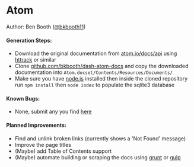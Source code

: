 Atom
=======================

Author: Ben Booth ([@bkbooth11][1])

#### Generation Steps:
* Download the original documentation from [atom.io/docs/api][2] using
[httrack][3] or similar
* Clone [github.com/bkbooth/dash-atom-docs][4] and copy the downloaded
documentation into `Atom.docset/Contents/Resources/Documents/`
* Make sure you have [node.js][8] installed then inside the cloned repository
run `npm install` then `node index` to populate the sqlite3 database

#### Known Bugs:
* None, submit any you find [here][5]

#### Planned Improvements:
* Find and unlink broken links (currently shows a 'Not Found' message)
* Improve the page titles
* (Maybe) add Table of Contents support
* (Maybe) automate building or scraping the docs using [grunt][6] or [gulp][7]

[1]: https://twitter.com/bkbooth11
[2]: https://atom.io/docs/api
[3]: http://www.httrack.com
[4]: https://github.com/bkbooth/dash-atom-docs
[5]: https://github.com/bkbooth/dash-atom-docs/issues
[6]: http://gruntjs.com/
[7]: http://gulpjs.com/
[8]: http://nodejs.org/
